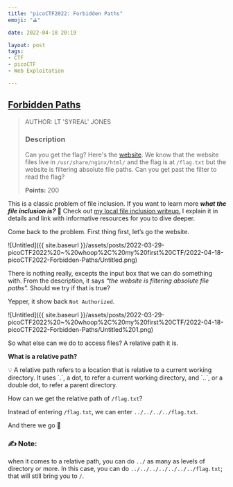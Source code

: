 ```yaml
---
title: "picoCTF2022: Forbidden Paths"
emoji: "⛳️"

date: 2022-04-18 20:19

layout: post
tags: 
- CTF
- picoCTF
- Web Exploitation

---
```


## [Forbidden Paths](https://play.picoctf.org/practice/challenge/270?category=1&originalEvent=70&page=1)

> AUTHOR: LT 'SYREAL' JONES
> 
> 
> ### Description
> 
> Can you get the flag? Here's the [website](http://saturn.picoctf.net:50561/).
> We know that the website files live in `/usr/share/nginx/html/` and the flag is at `/flag.txt` but the website is filtering absolute file paths. Can you get past the filter to read the flag?
> 
> **Points:** 200
> 

This is a classic problem of file inclusion. If you want to learn more ***what the file inclusion is?*** 🤔 Check out [my local file inclusion writeup.](/THM-File-Inclusion) I explain it in details and link with informative resources for you to dive deeper.

Come back to the problem. First thing first, let’s go the website.

![Untitled]({{ site.baseurl }}/assets/posts/2022-03-29-picoCTF2022%20~%20whoop%2C%20my%20first%20CTF/2022-04-18-picoCTF2022-Forbidden-Paths/Untitled.png)

There is nothing really, excepts the input box that we can do something with. From the description, it says *“the website is filtering absolute file paths”.* Should we try if that is true?

Yepper, it show back `Not Authorized`.

![Untitled]({{ site.baseurl }}/assets/posts/2022-03-29-picoCTF2022%20~%20whoop%2C%20my%20first%20CTF/2022-04-18-picoCTF2022-Forbidden-Paths/Untitled%201.png)

So what else can we do to access files? A relative path it is.

**What is a relative path?**

<aside>
💡 A relative path refers to a location that is relative to a current working directory. It uses `.`, a dot, to refer a current working directory, and `..`, or a double dot, to refer a parent directory.

</aside>

How can we get the relative path of `/flag.txt`?

Instead of entering `/flag.txt`, we can enter `../../../../flag.txt`.

And there we go 🚩

### ✍️ Note:

when it comes to a relative path, you can do `../` as many as levels of directory or more. In this case, you can do `../../../../../../../flag.txt`; that will still bring you to `/`.